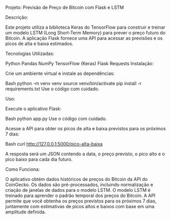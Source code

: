 Projeto: Previsão de Preço de Bitcoin com Flask e LSTM

Descrição:

Este projeto utiliza a biblioteca Keras do TensorFlow para construir e treinar um modelo LSTM (Long Short-Term Memory) para prever o preço futuro do Bitcoin. A aplicação Flask fornece uma API para acessar as previsões e os picos de alta e baixa estimados.

Tecnologias Utilizadas:

Python
Pandas
NumPy
TensorFlow (Keras)
Flask
Requests
Instalação:

Crie um ambiente virtual e instale as dependências:

Bash
python -m venv venv
source venv/bin/activate
pip install -r requirements.txt
Use o código com cuidado.

Uso:

Execute o aplicativo Flask:

Bash
python app.py
Use o código com cuidado.

Acesse a API para obter os picos de alta e baixa previstos para os próximos 7 dias:

Bash
curl http://127.0.0.1:5000/pico-alta-baixa

A resposta será um JSON contendo a data, o preço previsto, o pico alto e o pico baixo para cada dia futuro.

Como Funciona:

O aplicativo obtém dados históricos de preços do Bitcoin da API do CoinGecko.
Os dados são pré-processados, incluindo normalização e criação de janelas de dados para o modelo LSTM.
O modelo LSTM é treinado para aprender o padrão temporal dos preços do Bitcoin.
A API permite que você obtenha os preços previstos para os próximos 7 dias, juntamente com estimativas de picos altos e baixos com base em uma amplitude definida.
